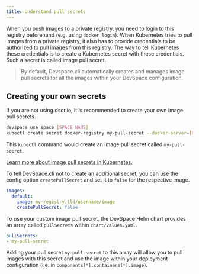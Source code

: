 ```yaml
---
title: Understand pull secrets
---
```


When you push images to a private registry, you need to login to this registry beforehand (e.g. using `docker login`). When Kubernetes tries to pull images from a private registry, it also has to provide credentials to be authorized to pull images from this registry. The way to tell Kubernetes these credentials is to create a Kubernetes secret with these credentials. Such a secret is called image pull secret.

> By default, Devspace.cli automatically creates and manages image pull secrets for all the images within your DevSpace configuration.

## Creating your own secrets
If you are not using dscr.io, it is recommended to create your own image pull secrets.

```bash
devspace use space [SPACE_NAME]
kubectl create secret docker-registry my-pull-secret --docker-server=[REGISTRY_URL] --docker-username=[REGISTRY_USERNAME] --docker-password=[REGISTRY_PASSWORD] --docker-email=[YOUR_EMAIL]
```

This `kubectl` command would create an image pull secret called `my-pull-secret`. 

[Learn more about image pull secrets in Kubernetes.](https://kubernetes.io/docs/tasks/configure-pod-container/pull-image-private-registry/)

To tell DevSpace.cli not to create an additional secret, you can use the config option `createPullSecret` and set it to `false` for the respective image.

```yaml
images:
  default:
    image: my-registry.tld/username/image
    createPullSecret: false
```

To use your custom image pull secret, the DevSpace Helm chart provides an array called `pullSecrets` within `chart/values.yaml`.

```yaml
pullSecrets:
- my-pull-secret
```

Adding your pull secret `my-pull-secret` to this array will allow you to pull images with this secret and use the image within your deployment configuration (i.e. in `components[*].containers[*].image`).
